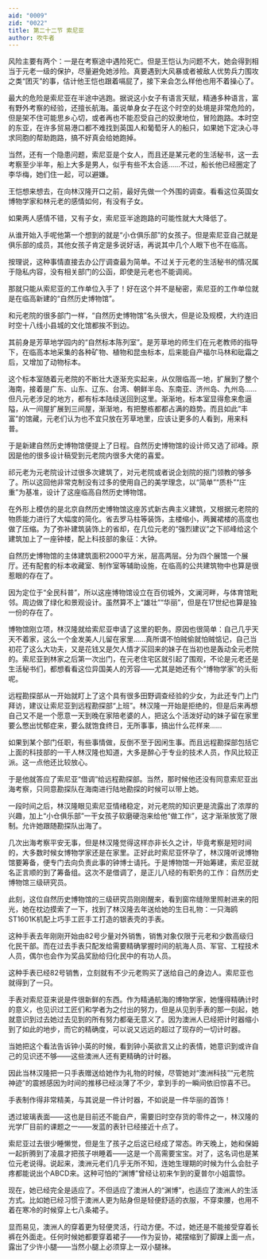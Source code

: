 ```yaml
---
aid: "0009"
zid: "0022"
title: 第二十二节 索尼亚
author: 吹牛者
---
```


风险主要有两个：一是在考察途中遇险死亡。但是王恺认为问题不大，她会得到相当于元老一级的保护，尽量避免她涉险。真要遇到大风暴或者被敌人优势兵力围攻之类“团灭”的事，估计他王恺也跟着嗝屁了，接下来会怎么样他也用不着操心了。

最大的危险是索尼亚在半途中逃跑。据说这小女子有语言天赋，精通多种语言，富有野外考察的经验，还擅长航海。虽说单身女子在这个时空的处境是非常危险的，但是架不住可能思乡心切，或者再也不能忍受自己的奴隶地位，冒险跑路。本时空的东亚，在许多贸易港口都不难找到英国人和葡萄牙人的船只，如果她下定决心寻求同胞的帮助跑路，搞不好真会给她跑掉。

当然，还有一个隐患问题，索尼亚是个女人，而且还是某元老的生活秘书，这一去考察至少半年，船上大多是男人，似乎有些不太合适……不过，船长他已经圈定了李华梅，她们住一起，可以避嫌。

王恺想来想去，在向林汉隆开口之前，最好先做一个外围的调查。看看这位英国女博物学家和林元老的感情如何，有没有子女。

如果两人感情不错，又有子女，索尼亚半途跑路的可能性就大大降低了。

从谁开始入手呢他第一个想到的就是“小仓俱乐部”的女孩子。但是索尼亚自己就是俱乐部的成员，其他女孩子肯定是多说好话，再说其中几个人眼下也不在临高。

按理说，这种事情直接去办公厅调查最为简单。不过关于元老的生活秘书的情况属于隐私内容，没有相关部门的公函，即使是元老也不能调阅。

那就只能从索尼亚的工作单位入手了！好在这个并不是秘密，索尼亚的工作单位就是在临高新建的“自然历史博物馆”。

和元老院的很多部门一样，“自然历史博物馆”名头很大，但是论及规模，大约连旧时空十八线小县城的文化馆都挨不到边。

其前身是芳草地学园内的“自然标本陈列室”。是芳草地的师生们在元老教师的指导下，在临高本地采集的各种矿物、植物和昆虫标本，后来能自产福尔马林和砒霜之后，又增加了动物标本。

这个标本室随着元老院的不断壮大逐渐充实起来，从仅限临高一地，扩展到了整个海南，接着是广东、山东、辽东、台湾、朝鲜半岛、东南亚、济州岛、九州岛……但凡元老涉足的地方，都有标本陆续送回到这里。渐渐地，标本室显得愈来愈逼隘，从一间屋扩展到三间屋，渐渐地，有把整栋都都占满的趋势。而且如此“丰富”的馆藏，元老们认为也不宜只放在芳草地里，应该让更多的人看到，用来科普。

于是新建自然历史博物馆便提上了日程。自然历史博物馆的设计师又选了祁峰。原因是他的很多设计稿受到元老院内很多大佬的喜爱。

祁元老为元老院设计过很多次建筑了，对元老院或者说企划院的抠门领教的够多了。所以这回他非常克制没有过多的使用自己的美学理念，以“简单”“质朴”“庄重”为基准，设计了这座临高自然历史博物馆。

在外形上模仿的是北京自然历史博物馆这座苏式新古典主义建筑，又根据元老院的物质能力进行了大幅度的简化。省去罗马柱等装饰，主楼缩小，两翼裙楼的高度也做了压缩。为了弥补建筑装饰上的省却，在几位元老的“强烈建议”之下祁峰给这个建筑加上了一座钟楼，配上科技部的象征：大钟。

自然历史博物馆的主体建筑面积2000平方米，层高两层。分为四个展馆一个展厅。还有配套的标本收藏室、制作室等辅助设施，在临高的公共建筑物中也算是很惹眼的存在了。

因为定位于“全民科普”，所以这座博物馆设立在百仞城外，文澜河畔，与体育馆毗邻。周边做了绿化和景观设计。虽然算不上“雄壮”“华丽”，但是在17世纪也算是独一份的存在了。

博物馆刚立项，林汉隆就给索尼亚申请了这里的职务。原因也很简单：自己几乎天天不着家，这么一个金发美人儿留在家里……真所谓不怕贼偷就怕贼惦记，自己当初花了这么大功夫，又是花钱又是欠人情才买回来的妹子在当初也是轰动全元老院的。索尼亚到林家之后第一次出门，在元老住宅区就引起了围观，不论是元老还是生活秘书们，都想看看这位异国美人的芳容――尤其是她还有个“博物学家”的头衔呢。

远程勘探部从一开始就盯上了这个具有很多田野调查经验的少女，为此还专门上门拜访，建议让索尼亚到远程勘探部“上班”。林汉隆一开始是拒绝的，但是后来再想自己又不是一个愿意一天到晚在家陪老婆的人，把这么个活泼好动的妹子留在家里要么憋出忧郁症来，要么就饱食终日，无所事事，搞出什么花样来……

如果到某个部门任职，有些事情做，反倒不至于因闲生事。而且远程勘探部包括它上面的科技部的一干人林汉隆也知道，大多是醉心于专业的技术人员，作风比较正派。这一点他还比较放心。

于是他就答应了索尼亚“借调”给远程勘探部。当然，那时候他还没有同意索尼亚出海考察，只同意勘探队在海南进行陆地勘探的时候可以带上她。

一段时间之后，林汉隆眼见索尼亚情绪稳定，对元老院的知识更是流露出了浓厚的兴趣，加上“小仓俱乐部”一干女孩子软磨硬泡来给他“做工作”，这才渐渐放宽了限制。允许她跟随勘探队出海了。

几次出海考察平安无事，但是林汉隆觉得这样亦非长久之计，毕竟考察是短时间的，大多数时候女博物学家还是在家里。正好此时索尼亚怀孕了，林汉隆听说博物馆要筹备，便专门去向负责此事的钟博士请托。于是博物馆一开始筹建，索尼亚就名正言顺的到了筹备组。这次不是借调了，是正儿八经的有职务的工作：自然历史博物馆三级研究员。

此刻，这位自然历史博物馆的三级研究员刚刚醒来，看到窗帘缝隙里照射进来的阳光，她在枕边摸索了一下，找到了林汉隆去年送给她的生日礼物：一只海鸥ST1601K机配上巧手工匠手工打造的银表壳的手表。

这种手表去年刚刚开始由82号少量对外销售，销售对象仅限于元老和少数高级归化民干部。而在过去手表只配发给需要精确掌握时间的航海人员、军官、工程技术人员，偶尔也会作为奖品奖励给归化民中的有功人员。

这种手表已经82号销售，立刻就有不少元老购买了送给自己的身边人。索尼亚也就得到了一只。



手表对索尼亚来说是件很新鲜的东西。作为精通航海的博物学家，她懂得精确计时的意义，也见识过工匠们和学者为之付出的努力，但是从见到手表的那一刻起，她就意识到过去她过去见到的所有努力都毫无意义了。因为澳洲人已经把计时器缩小到了如此的地步，而它的精确度，可以说又远远的超过了现存的一切计时器。

当她把这个看法告诉钟小英的时候，看到钟小英欲言又止的表情，她意识到或许自己的见识还不够――这些澳洲人还有更精确的计时器。

因此当林汉隆把一只手表赠送给她作为礼物的时候，尽管她对“澳洲科技”“元老院神迹”的震撼感因为时间的推移已经淡薄了不少，拿到手的一瞬间依旧惊喜不已。

手表制作得非常精美，与其说是一件计时器，不如说是一件华丽的首饰！

透过玻璃表面――这也是目前还不能自产，需要旧时空存货的零件之一，林汉隆的光学厂目前的课题之一――发蓝的表针已经接近十点了。

索尼亚过去很少睡懒觉，但是生了孩子之后这已经成了常态。昨天晚上，她和保姆一起折腾到了凌晨才把孩子哄睡着――这是一个高需要宝宝。对了，这名词也是某位元老说得。说起来，澳洲元老们几乎无所不知，连她生理期的时候为什么会肚子疼都能说出个ABCD来。这种可怕的“渊博”曾经让初来乍到的夏普尔小姐震惊。

现在，她已经完全是适应了。不但适应了澳洲人的“渊博”，也适应了澳洲人的生活方式。比如她已经习惯于澳洲人更为贴身但是轻便舒适的衣服，不穿束腰，也用不着在寒冷的时候穿上七八条裙子。

显而易见，澳洲人的穿着更为轻便灵活，行动方便。不过，她还是不能接受穿着长裤在外面走。任何时候她都要穿着裙子――作为妥协，裙摆缩到了脚踝上面一点，露出了少许小腿――当然小腿上必须穿上一双小腿袜。

